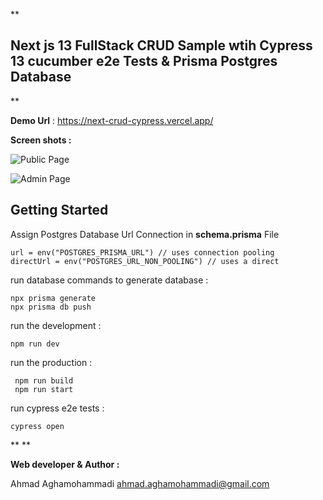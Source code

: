 
**

## Next js 13 FullStack CRUD Sample wtih Cypress 13 cucumber e2e Tests  & Prisma Postgres Database

**

**Demo Url** : https://next-crud-cypress.vercel.app/

**Screen shots :**

![Public Page](https://next-crud-cypress.vercel.app/shot/public.png)

![Admin Page ](https://next-crud-cypress.vercel.app/shot/admin.png)

## Getting Started

Assign Postgres Database Url Connection in **schema.prisma** File

    url = env("POSTGRES_PRISMA_URL") // uses connection pooling
    directUrl = env("POSTGRES_URL_NON_POOLING") // uses a direct

 run database commands to generate database :

    npx prisma generate
    npx prisma db push

 run the development :

    npm run dev

 run the production :

     npm run build
     npm run start

 run cypress e2e tests :

    cypress open


**
**

**Web developer & Author :**

Ahmad Aghamohammadi
ahmad.aghamohammadi@gmail.com

